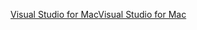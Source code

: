 [<span data-ttu-id="c41f6-101">Visual Studio for Mac</span><span class="sxs-lookup"><span data-stu-id="c41f6-101">Visual Studio for Mac</span></span>](https://www.microsoft.com/net/download/macos)
